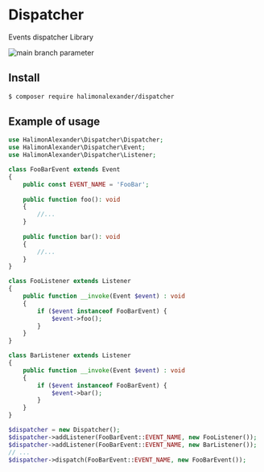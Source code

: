 # Dispatcher

Events dispatcher Library

![main branch parameter](https://github.com/halimonalexander/dispatcher/workflows/php/badge.svg)


## Install
```bash
$ composer require halimonalexander/dispatcher
```

## Example of usage

```php
use HalimonAlexander\Dispatcher\Dispatcher;
use HalimonAlexander\Dispatcher\Event;
use HalimonAlexander\Dispatcher\Listener;

class FooBarEvent extends Event
{
    public const EVENT_NAME = 'FooBar';
    
    public function foo(): void
    {
        //...
    }
    
    public function bar(): void
    {
        //...
    }
}

class FooListener extends Listener
{
    public function __invoke(Event $event) : void
    {
        if ($event instanceof FooBarEvent) {
            $event->foo();
        }
    }
}

class BarListener extends Listener
{
    public function __invoke(Event $event) : void
    {
        if ($event instanceof FooBarEvent) {
            $event->bar();
        }
    }
}

$dispatcher = new Dispatcher();
$dispatcher->addListener(FooBarEvent::EVENT_NAME, new FooListener());
$dispatcher->addListener(FooBarEvent::EVENT_NAME, new BarListener());
// ...
$dispatcher->dispatch(FooBarEvent::EVENT_NAME, new FooBarEvent());
```